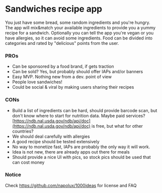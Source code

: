 # Sandwiches recipe app

You just have some bread, some random ingredients and you're hungry. The app will mix&match your available ingredients to provide you a yummy recipe for a sandwich. Optionally you can tell the app you're vegan or you have allergies, so it can avoid some ingredients. Food can be divided into categories and rated by "delicious" points from the user.

### PROs

* Can be sponsored by a food brand, if gets traction
* Can be sold? Yes, but probably should offer IAPs and/or banners
* Easy MVP. Nothing new from a dev. point of view
* People love sandwiches!
* Could be social & viral by making users sharing their recipes

### CONs

* Build a list of ingredients can be hard, should provide barcode scan, but don't know where to start for nutrition data. Maybe paid services? [https://ndb.nal.usda.gov/ndb/api/doc](https://ndb.nal.usda.gov/ndb/api/doc) is free, but what for other countries?
* We should deal carefully with allergies
* A good recipe should be tested extensively
* No way to monetize fast, IAPs are probably the only way it will work.
* Idea is not new, there are already apps out there for meals
* Should provide a nice UI with pics, so stock pics should be used that can cost money

### Notice

Check https://github.com/napolux/1000ideas for license and FAQ
